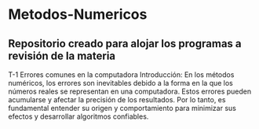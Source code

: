 # Metodos-Numericos
Repositorio creado para alojar los programas a revisión de la materia
---------------------------------------------------------------------
T-1 Errores comunes en la computadora
Introducción:
En los métodos numéricos, los errores son inevitables debido a la forma en la que los números reales se representan en una computadora. Estos errores pueden acumularse y afectar la precisión de los resultados. Por lo tanto, es fundamental entender su origen y comportamiento para minimizar sus efectos y desarrollar algoritmos confiables.
